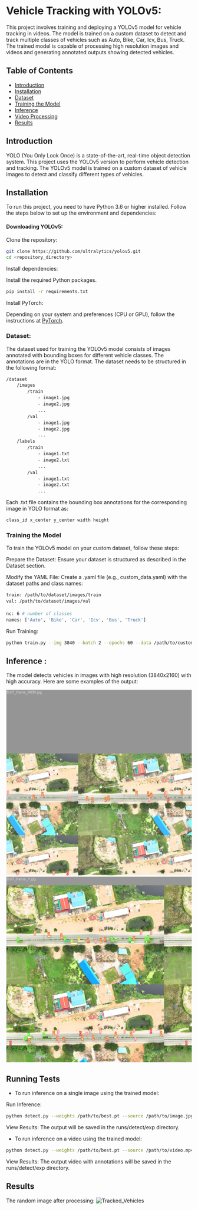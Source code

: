 
# Vehicle Tracking with YOLOv5:

This project involves training and deploying a YOLOv5 model for vehicle tracking in videos. The model is trained on a custom dataset to detect and track multiple classes of vehicles such as Auto, Bike, Car, Icv, Bus, Truck. The trained model is capable of processing high resolution images and videos and generating annotated outputs showing detected vehicles.

## Table of Contents
- [Introduction](#intro)
- [Installation](#installation)
- [Dataset](#dataset)
- [Training the Model](#training)
- [Inference](#inference)
- [Video Processing](#video-processing)
- [Results](#results)




## Introduction

YOLO (You Only Look Once) is a state-of-the-art, real-time object detection system. This project uses the YOLOv5 version to perform vehicle detection and tracking. The YOLOv5 model is trained on a custom dataset of vehicle images to detect and classify different types of vehicles.
## Installation

To run this project, you need to have Python 3.6 or higher installed. Follow the steps below to set up the environment and dependencies:

#### Downloading YOLOv5:


Clone the repository:

```bash
git clone https://github.com/ultralytics/yolov5.git
cd <repository_directory>
```
Install dependencies:

Install the required Python packages.
```bash
pip install -r requirements.txt
```
Install PyTorch:

Depending on your system and preferences (CPU or GPU), follow the instructions at [PyTorch]().



### Dataset:

The dataset used for training the YOLOv5 model consists of images annotated with bounding boxes for different vehicle classes. The annotations are in the YOLO format. The dataset needs to be structured in the following format:

```bash
/dataset
    /images
        /train
            - image1.jpg
            - image2.jpg
            ...
        /val
            - image1.jpg
            - image2.jpg
            ...
    /labels
        /train
            - image1.txt
            - image2.txt
            ...
        /val
            - image1.txt
            - image2.txt
            ...
```

Each .txt file contains the bounding box annotations for the corresponding image in YOLO format as:

```bash
class_id x_center y_center width height
```



### Training the Model

To train the YOLOv5 model on your custom dataset, follow these steps:

Prepare the Dataset:
Ensure your dataset is structured as described in the Dataset section.

Modify the YAML File:
Create a .yaml file (e.g., custom_data.yaml) with the dataset paths and class names:

```bash
train: /path/to/dataset/images/train
val: /path/to/dataset/images/val

nc: 6 # number of classes
names: ['Auto', 'Bike', 'Car', 'Icv', 'Bus', 'Truck']
```

Run Training:
```bash
python train.py --img 3840 --batch 2 --epochs 60 --data /path/to/custom_data.yaml --weights yolov5s.pt --cache
```


## Inference :

The model detects vehicles in images with high resolution (3840x2160) with high accuracy. Here are some examples of the output:

![TrainingData](newFolder/train_batch0.jpg)
![TrainingData](newFolder/train_batch2.jpg)


## Running Tests


- To run inference on a single image using the trained model:

Run Inference:

```bash
python detect.py --weights /path/to/best.pt --source /path/to/image.jpg --img 3840 --conf 0.25
```
View Results:
The output will be saved in the runs/detect/exp directory.




- To run inference on a video using the trained model:
```bash
python detect.py --weights /path/to/best.pt --source /path/to/video.mp4 --img 640 --conf 0.25
```

View Results:
The output video with annotations will be saved in the runs/detect/exp directory.


## Results
The random image after processing:
![Tracked_Vehicles](newFolder/checking.png)

